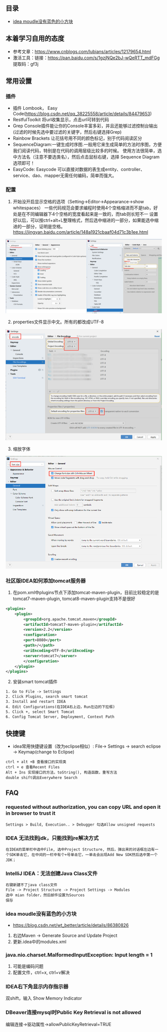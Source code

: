 ## 目录

* [idea moudle没有蓝色的小方块](#ideamoudle没有蓝色的小方块)

## 本着学习自用的态度
* 参考文章：https://www.cnblogs.com/lubians/articles/12179654.html
* 激活工具：链接：https://pan.baidu.com/s/1gzjNQe2bJ-wQeRTT_mdFGg 提取码：gf3j

## 常用设置

### 插件
* 插件 Lombook， Easy Code(https://blog.csdn.net/qq_38225558/article/details/84479653)
* RestfulToolkit 将url收集显示，点击url可转到代码
* Grep Console插件能让你的Console丰富多彩，并且还能够过滤控制台输出(过滤的时候先选中要过滤的关键字，然后右键选择Grep)
* Rainbow Brackets 让花括号用不同的颜色标记，别于代码阅读区分
* SequenceDiagram:一键生成时序图.一般用它来生成简单的方法时序图，方便我们阅读代码，特别是在代码的调用层级比较多的时候。
使用方法很简单，选中方法名（注意不要选类名），然后点击鼠标右键，选择 Sequence Diagram 选项即可！
* EasyCode: Easycode 可以直接对数据的表生成entity、controller、service、dao、mapper无需任何编码，简单而强大。

### 配置
1. 开始没开启显示空格的选项（Setting->Editor->Appearance->show whitespaces）
一些代码规范会要求编程时使用4个空格缩进而不是tab，好处是在不同编辑器下4个空格的宽度看起来是一致的，而tab则长短不一
设置好以后，可以按ctrl+alt+L整理格式，然后选中缩进的一部分，如果能选中缩进的一部分，证明是空格。
https://jingyan.baidu.com/article/148a1921cbaaf04d71c3b1ee.html

![](png/idea-tab-whitespace.PNG)

2. properties文件显示中文。所有的都改成UTF-8

![](png/idea-encode-utf8.png)

3. 缩放字体

![](png/idea-font-size.png)

### 社区版IDEA如何添加tomcat服务器
1. 在pom.xml中plugins节点下添加tomcat-maven-plugin，目前比较稳定的是tomcat7-maven-plugin, tomcat8-maven-plugin支持不是很好
```xml
<plugins>
    <plugin>
        <groupId>org.apache.tomcat.maven</groupId>
        <artifactId>tomcat7-maven-plugin</artifactId>
        <version>2.2</version>
        <configuration>
        <port>8080</port>
        <path>/</path>
        <uriEncoding>UTF-8</uriEncoding>
        <server>tomcat7</server>
        </configuration>
    </plugin>
</plugins>
```

2. 安装smart tomcat插件
```
1. Go to File -> Settings
2. Click Plugins, search smart tomcat
3. Install and restart IDEA
4. Edit Configurations(在IDEA右上边，Run左边的下拉框)
5. Click +, select Smart Tomcat
6. Config Tomcat Server, Deployment, Context Path
```

## 快捷键
* idea常用快捷键设置（改为eclipse相似）: File-> Settings -> search eclipse -> Keymap(change to Eclipse)
```
ctrl + alt +B 查看接口的实现类
ctrl + e 查看Recent Files
Alt + Ins 实现接口的方法，toString(), 构造函数，重写方法
double shift调出Everywhere Search
```
## FAQ
### requested without authorization,  you can copy URL and open it in browser to trust it
```
Settings > Build, Execution.. > Debugger 勾选Allow unsigned requests
```
### IDEA 无法找到jdk，只能找到jre解决方式
```
在IDEA的菜单栏中选中File, 选中Project Structure, 然后，弹出来的对话框左边有一个SDK单击它, 在中间的一栏中有个+号单击它，一单击会出现Add New SDK然后选中第一个JDK；
```
### IntelliJ IDEA：无法创建Java Class文件
```
右键新建不了java class文件
File -> Project Structure -> Project Settings -> Modules
选中 mian folder，然后邮件设置为Sources
保存
```

### idea moudle没有蓝色的小方块
* https://blog.csdn.net/wt_better/article/details/86380826
1. 右边Maven -> Generate Source and Update Project
2. 更新.idea中的modules.xml

### java.nio.charset.MalformedInputException: Input length = 1
1. 可能是编码问题
2. 配置文件，ctrl+x, ctrl+v解决

### IDEA右下角显示内存指示器
双shift，输入 Show Memory Indicator

### DBeaver连接mysql时Public Key Retrieval is not allowed
编辑连接->驱动属性->allowPublicKeyRetrieval=TRUE